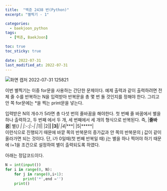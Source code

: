 ```yaml
---
title:  "백준 2438 번(Python)"
excerpt: "별찍기 - 1"

categories:
  - baekjoon_python
tags:
  - [백준, BaekJoon]

toc: true
toc_sticky: true
 
date: 2022-07-31
last_modified_at: 2022-07-31
---
```


![화면 캡처 2022-07-31 125821](https://user-images.githubusercontent.com/106606698/182009406-f16ff75c-612b-41a5-a740-a828f1be3728.png)  
 
  
이번 별찍기는 이중 for문을 사용하는 간단한 문제이다.
예제 출력과 같이 출력하려면 전체 줄 수를 반복하는 N을 입력받아 반복문을 총 몇 번 돌 것인지를 정해야 한다.
그리고 안 쪽 for문에는 *을 찍는 print문을 넣는다.
 
입력받은 N의 개수가 5라면 총 다섯 번의 줄바꿈을 해야한다.
첫 번째 줄 바꿈에서 별을 하나 출력하고, 두 번째 에서 두 개, 세 번째에서 세 개의 형식으로 반복된다. 
즉,
|**줄바꿈**| 별(*) |
|:-:|:-|
|1|*|
|2|**|
|3|***|
|4|****|
|5|*****|  
이런식으로 진행되기 때문에 바깥 쪽의 반복문의 증가값과 안 쪽의 반복문의 j 값이 같이 올라가면 되는 것이다.
단, i가 0일때(첫 번째 반복일 때) j는 별을 하나 찍어야 하기 때문에 i+1을 조건으로 설정하여 별이 출력되도록 하였다.  

아래는 정답코드이다.
```python
N = int(input())
for i in range(0, N):
    for j in range(0,i+1):
        print('*',end ='')
    print()
```